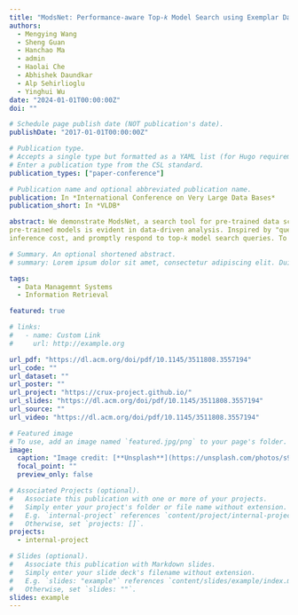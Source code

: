 ```yaml
---
title: "ModsNet: Performance-aware Top-𝑘 Model Search using Exemplar Datasets"
authors:
  - Mengying Wang
  - Sheng Guan
  - Hanchao Ma
  - admin
  - Haolai Che
  - Abhishek Daundkar
  - Alp Sehirlioglu
  - Yinghui Wu
date: "2024-01-01T00:00:00Z"
doi: ""

# Schedule page publish date (NOT publication's date).
publishDate: "2017-01-01T00:00:00Z"

# Publication type.
# Accepts a single type but formatted as a YAML list (for Hugo requirements).
# Enter a publication type from the CSL standard.
publication_types: ["paper-conference"]

# Publication name and optional abbreviated publication name.
publication: In *International Conference on Very Large Data Bases*
publication_short: In *VLDB*

abstract: We demonstrate ModsNet, a search tool for pre-trained data science MODels recommendatioN using Examplar daTaset. Given a set of pre-trained data science models, an “example” input dataset, and a user-specified performance metric, ModsNet answers the following query "what are top-k models that have the best expected performance for the input data?” The need for searching high-quality
pre-trained models is evident in data-driven analysis. Inspired by "query by example” paradigm, ModsNet does not require users to write complex queries, but only provide an "examplar" dataset, a task description, and a performance measure as input, and can automatically suggest top-𝑘 matching models that are expected to have desirable performance to perform the task over the provided sample dataset. ModsNet utilizes a knowledge graph to integrate model performances over datasets and synchronizes it with a bipartite graph neural network to estimate model performance, reduce
inference cost, and promptly respond to top-𝑘 model search queries. To cope with strict cold-start (upon receiving a new dataset when no historical performance of registered models are observed), it performs a dynamic, cost-bounded “probe-and-select” strategy to incrementally identify promising models. We demonstrate the application of ModsNet in enabling efficient scientific data analysis.

# Summary. An optional shortened abstract.
# summary: Lorem ipsum dolor sit amet, consectetur adipiscing elit. Duis posuere tellus ac convallis placerat. Proin tincidunt magna sed ex sollicitudin condimentum.

tags:
  - Data Managemnt Systems
  - Information Retrieval

featured: true

# links:
#   - name: Custom Link
#     url: http://example.org

url_pdf: "https://dl.acm.org/doi/pdf/10.1145/3511808.3557194"
url_code: ""
url_dataset: ""
url_poster: ""
url_project: "https://crux-project.github.io/"
url_slides: "https://dl.acm.org/doi/pdf/10.1145/3511808.3557194"
url_source: ""
url_video: "https://dl.acm.org/doi/pdf/10.1145/3511808.3557194"

# Featured image
# To use, add an image named `featured.jpg/png` to your page's folder.
image:
  caption: "Image credit: [**Unsplash**](https://unsplash.com/photos/s9CC2SKySJM)"
  focal_point: ""
  preview_only: false

# Associated Projects (optional).
#   Associate this publication with one or more of your projects.
#   Simply enter your project's folder or file name without extension.
#   E.g. `internal-project` references `content/project/internal-project/index.md`.
#   Otherwise, set `projects: []`.
projects:
  - internal-project

# Slides (optional).
#   Associate this publication with Markdown slides.
#   Simply enter your slide deck's filename without extension.
#   E.g. `slides: "example"` references `content/slides/example/index.md`.
#   Otherwise, set `slides: ""`.
slides: example
---
```


<!-- This work is driven by the results in my [previous paper](/publication/conference-paper/) on LLMs.

{{% callout note %}}
Create your slides in Markdown - click the _Slides_ button to check out the example.
{{% /callout %}}

Add the publication's **full text** or **supplementary notes** here. You can use rich formatting such as including [code, math, and images](https://docs.hugoblox.com/content/writing-markdown-latex/). -->
